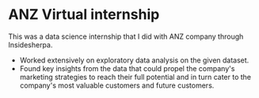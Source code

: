 # ANZ Virtual internship
This was a data science internship that I did with ANZ company through Insidesherpa. 

- Worked extensively on exploratory data analysis on the given dataset.
- Found key insights from the data that could propel the company's marketing strategies to reach their full potential and in turn cater to the company's most valuable customers and future customers.
